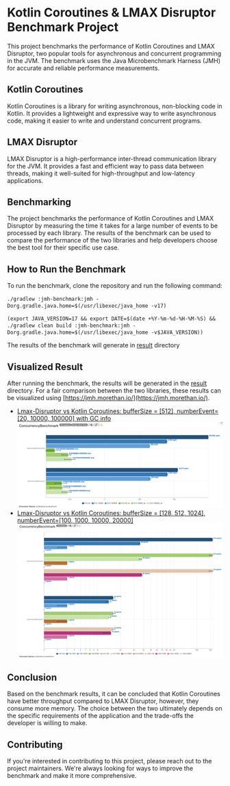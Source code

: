 # Kotlin Coroutines & LMAX Disruptor Benchmark Project

This project benchmarks the performance of Kotlin Coroutines and LMAX Disruptor, two popular tools for asynchronous and concurrent programming in the JVM. The benchmark uses the Java Microbenchmark Harness (JMH) for accurate and reliable performance measurements.

## Kotlin Coroutines

Kotlin Coroutines is a library for writing asynchronous, non-blocking code in Kotlin. It provides a lightweight and expressive way to write asynchronous code, making it easier to write and understand concurrent programs.

## LMAX Disruptor

LMAX Disruptor is a high-performance inter-thread communication library for the JVM. It provides a fast and efficient way to pass data between threads, making it well-suited for high-throughput and low-latency applications.

## Benchmarking

The project benchmarks the performance of Kotlin Coroutines and LMAX Disruptor by measuring the time it takes for a large number of events to be processed by each library. The results of the benchmark can be used to compare the performance of the two libraries and help developers choose the best tool for their specific use case.

## How to Run the Benchmark

To run the benchmark, clone the repository and run the following command:

```shell
./gradlew :jmh-benchmark:jmh -Dorg.gradle.java.home=$(/usr/libexec/java_home -v17)
```

```shell
(export JAVA_VERSION=17 && export DATE=$(date +%Y-%m-%d-%H-%M-%S) && ./gradlew clean build :jmh-benchmark:jmh -Dorg.gradle.java.home=$(/usr/libexec/java_home -v$JAVA_VERSION))
```

The results of the benchmark will generate in [result](result) directory

## Visualized Result

After running the benchmark, the results will be generated in the [result](result) directory. For a fair comparison between the two libraries, these results can be visualized using [https://jmh.morethan.io/](https://jmh.morethan.io/).

+ [Lmax-Disruptor vs Kotlin Coroutines: bufferSize = [512], numberEvent=[20, 10000, 100000] with GC info](https://jmh.morethan.io/?gist=e14ce0b67bfd95ab47e974fa36d2ae8f)
![Lmax-Disruptor vs Kotlin Coroutines: bufferSize = [512], numberEvent=[20, 10000, 100000] with GC info](result/images/bufferSize-512-numberEvent-20-10000-100000.png)
+ [Lmax-Disruptor vs Kotlin Coroutines: bufferSize = [128, 512, 1024], numberEvent=[100, 1000, 10000, 20000]](https://jmh.morethan.io/?gist=3bd4037a941da944fe3a578ee2fe5fb6)
![Lmax-Disruptor vs Kotlin Coroutines: bufferSize = [128, 512, 1024], numberEvent=[100, 1000, 10000, 20000]](result/images/bufferSize-128-512-1024-numberEvent-100-1000-100000-200000.png)
## Conclusion

Based on the benchmark results, it can be concluded that Kotlin Coroutines have better throughput compared to LMAX Disruptor, however, they consume more memory. The choice between the two ultimately depends on the specific requirements of the application and the trade-offs the developer is willing to make.

## Contributing

If you're interested in contributing to this project, please reach out to the project maintainers. We're always looking for ways to improve the benchmark and make it more comprehensive.
